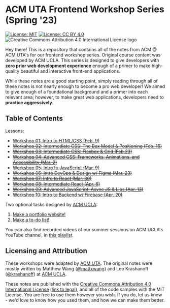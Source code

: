 # ACM UTA Frontend Workshop Series (Spring '23)

[![License: MIT](https://img.shields.io/badge/License-MIT-yellow.svg)](https://opensource.org/licenses/MIT) [![License: CC BY 4.0](https://img.shields.io/badge/License-CC%20BY%204.0-lightgrey.svg)](https://creativecommons.org/licenses/by/4.0/) ![Creative Commons Attribution 4.0 International License logo](https://i.creativecommons.org/l/by/4.0/80x15.png)

Hey there! This is a repository that contains all of the notes from ACM @ ACM UTA's for our frontend workshop series. Original course content was developed by ACM UCLA. This series is designed to give developers with **zero prior web development experience** enough of a primer to make high-quality beautiful and interactive front-end applications.

While these notes are a good starting point, simply reading through all of these notes is not nearly enough to become a pro web developer! We aimed to give enough of a foundational background and a primer into each relevant area; however, to make great web applications, developers need to **practice aggressively**.

## Table of Contents

Lessons:

* [Workshop 01: Intro to HTML/CSS (Feb. 9)]()
* ~~[Workshop 02: Intermediate CSS: The Box Model & Positioning (Feb. 16)]()~~
* ~~[Workshop 03: Intermediate CSS: Flexbox & Grid (Feb.23)]()~~
* ~~[Workshop 04: Advanced CSS: Frameworks, Animations, and Accessibility (Mar. 2)]()~~
* ~~[Workshop 05: Intro to JavaScript (Mar. 9)]()~~
* ~~[Workshop 06: Intro DevOps & Design w/ Figma (Mar. 23)]()~~
* ~~[Workshop 07: Intro to React (Mar. 30)]()~~
* ~~[Workshop 08: Intermediate React (Apr. 6)]()~~
* ~~[Workshop 09: Advanced JavaScript: Async JS & Libs (Apr. 13)]()~~
* ~~[Workshop 10: Intro to Backend w/ Firebase (Apr. 20)]()~~

Two optional tasks designed by [ACM UCLA](https://github.com/uclaacm):

1. [Make a portfolio website!](https://github.com/acmuta/fronend-workshop-series-spr23/blob/main/task-1-portfolio)
2. [Make a to-do list!](https://github.com/acmuta/fronend-workshop-series-spr23/blob/main/task-2-to-do-list)

You can also find recorded videos of our summer sessions on ACM UCLA's YouTube channel, in [this playlist](https://www.youtube.com/playlist?list=PLPO7_kXilXFa6YdXxn5oln1gagcqnFI4l).

## Licensing and Attribution

These workshops were adapted by [ACM UTA](https://github.com/acmuta). The original notes were mostly written by Matthew Wang ([@mattxwang](https://github.com/mattxwang)) and Leo Krashanoff ([@krashanoff](https://github.com/krashanoff)) at [ACM UCLA](https://github.com/uclaacm). 

These notes are published with the [Creative Commons Attribution 4.0 International License](https://creativecommons.org/licenses/by/4.0/) ([link to legal](https://creativecommons.org/licenses/by/4.0/legalcode)), and all of the code samples with the MIT License. You are free to use them however you wish. If you do, let us know - we'd love to know how you used them, and how we can make them better.
